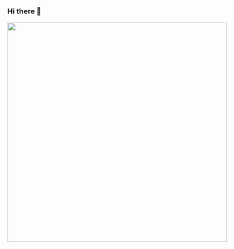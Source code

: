

### Hi there 👋


<img src = "https://github-readme-stats.vercel.app/api?username=Yashvendra&count_private=true&&theme=buefy&include_all_commits=true&show_icons=true&hide=contribs" width="500">


<!-- [![Top Langs](https://github-readme-stats.vercel.app/api/top-langs/?username=Yashvendra)](https://github.com/Yashvendra/github-readme-stats)-->
